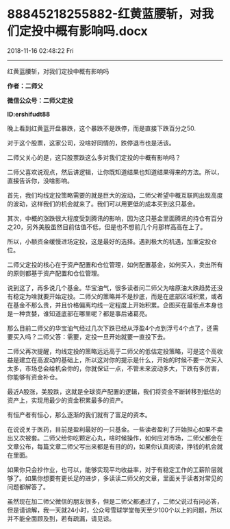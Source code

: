 # 88845218255882-红黄蓝腰斩，对我们定投中概有影响吗.docx

2018-11-16 02:48:22 Fri

----

红黄蓝腰斩，对我们定投中概有影响吗

__作者：二师父__

__微信公众号：二师父定投__

__ID:ershifudt88__

晚上看到红黄蓝开盘暴跌，这个暴跌不是跌停，而是直接下跌百分之50\.

对于这个股票，这家公司，没啥好同情的，跌停退市也是活该。

二师父关心的是，这只股票跌这么多对我们定投的中概有影响吗？

二师父喜欢说观点，然后讲逻辑，让你既知道结果也知道结果得来的方法。所以，直接告诉你，没啥影响。

首先，我们均线定投策略需要的就是巨大的波动，二师父希望中概互联网出现高度的波动，这样我们的机会就来了。我们可以用更低的成本买到这只基金。

其次，中概的涨跌很大程度受到腾讯的影响，因为这只基金里面腾讯的持仓有百分之20，另外美股虽然目前估值不低，但是也不想前几个月那样高高在上了。

所以，小额资金缓慢进场定投，这是最好的选择。遇到极大的机遇，加重定投仓位。

二师父定投的核心在于资产配置和仓位管理，如何配置基金，如何买入，卖出所有的原则都基于资产配置和仓位管理。

说到这了，再多说几个基金。华宝油气，很多读者问二师父为啥原油大跌趋势还没有稳定为啥就要开始定投。二师父的策略并不是抄底，而是在底部区域积累，或者在基金不那么贵，并且价格偏离均线一定程度上开始积累。企图买在最低点本身也是一种贪婪，谁知道底部在哪里呢？都是事后诸葛亮。

那么目前二师父的华宝油气经过几次下跌已经从浮盈4个点到浮亏4个点了，还需要买入吗？二师父答：需要，定投一旦开始就要一直投下去。

二师父再次提醒，均线定投的策略远远高于二师父的低估定投策略，可是这个高收益是建立在高波动的基础上，所以这对你的提示是什么，开始的时候不要一次买入太多，市场总会给机会你的，你就保证一点，不管未来波动多大，下跌有多厉害，你能够有资金补仓。

最近A股涨，美股跌，这就是全球资产配置的逻辑，我们将资金不断转移到低估的资产上，实现用最少的资金积累最多的资产。

有恒产者有恒心，那么逐渐的我们就有了富足的资本。

在说说关于医药，目前是盈利最好的一只基金。一些读者盈利了开始担心如果不卖出又次被套。二师父给你吃颗定心丸，啥时候操作，如何应对市场，二师父都会在文章公布，每篇文章二师父写出来都是有目的的，如果你认真阅读，挣钱的机会就在里面。

如果你只会抄作业，也可以，能够实现平均收益率，对于有稳定工作的工薪阶层就够了。如果你想要有更长足的进步，多读读二师父的文章，里面关于读者对常见的问题都解答了。

虽然现在加二师父微信的朋友很多，但是二师父都通过了，二师父说过有问必答，但是请谅解，我一天就24小时，公众号雪球学堂每天至少100个以上的问题，所以并不能全面顾及到，若有疏漏，请见谅。

